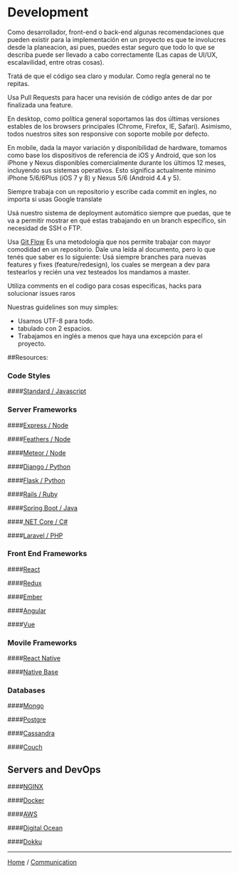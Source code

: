 Development
=========================

Como desarrollador, front-end o back-end algunas recomendaciones que pueden existir para la implementación en un proyecto es que te involucres desde la planeacion, asi pues, puedes estar seguro que todo lo que se describa puede ser llevado a cabo correctamente (Las capas de UI/UX, escalavilidad, entre otras cosas).

Tratá de que el código sea claro y modular. Como regla general no te repitas.

Usa Pull Requests para hacer una revisión de código antes de dar por finalizada una feature.

En desktop, como política general soportamos las dos últimas versiones estables de los browsers principales (Chrome, Firefox, IE, Safari). Asimismo, todos nuestros sites son responsive con soporte mobile por defecto.

En mobile, dada la mayor variación y disponibilidad de hardware, tomamos como base los dispositivos de referencia de iOS y Android, que son los iPhone y Nexus disponibles comercialmente durante los últimos 12 meses, incluyendo sus sistemas operativos. Esto significa actualmente minimo iPhone 5/6/6Plus (iOS 7 y 8) y Nexus 5/6 (Android 4.4 y 5).

Siempre trabaja con un repositorio y escribe cada commit en ingles, no importa si usas Google translate

Usá nuestro sistema de deployment automático siempre que puedas, que te va a permitir mostrar en qué estas trabajando en un branch específico, sin necesidad de SSH o FTP.

Usa [Git Flow](https://www.atlassian.com/git/tutorials/comparing-workflows)
Es una metodología que nos permite trabajar con mayor comodidad en un repositorio. Dale una leída al documento, pero lo que tenés que saber es lo siguiente: Usá siempre branches para nuevas features y fixes (feature/redesign), los cuales se mergean a dev para testearlos y recién una vez testeados los mandamos a master.

Utiliza comments en el codigo para cosas especificas, hacks para solucionar issues raros

Nuestras guidelines son muy simples:
- Usamos UTF-8 para todo.
- tabulado con 2 espacios.
- Trabajamos en inglés a menos que haya una excepción para el proyecto.

##Resources:

### Code Styles

####[Standard / Javascript](https://github.com/feross/standard)

### Server Frameworks

####[Express / Node](http://expressjs.com/)

####[Feathers / Node](http://feathersjs.com/)

####[Meteor / Node](https://www.meteor.com/)

####[Django / Python](https://www.djangoproject.com/)

####[Flask / Python](http://flask.pocoo.org/)

####[Rails / Ruby](http://rubyonrails.org/)

####[Spring Boot / Java](https://projects.spring.io/spring-boot/)

####[.NET Core / C#](https://www.microsoft.com/net/core)

####[Laravel / PHP](https://laravel.com/)

### Front End Frameworks

####[React](https://facebook.github.io/react/)

####[Redux](http://redux.js.org/)

####[Ember](http://emberjs.com/)

####[Angular](https://angular.io/)

####[Vue](https://vuejs.org/)

### Movile Frameworks

####[React Native](https://facebook.github.io/react-native/)

####[Native Base](http://nativebase.io/)

### Databases

####[Mongo](https://www.mongodb.com/)

####[Postgre](https://www.postgresql.org/)

####[Cassandra](http://cassandra.apache.org/)

####[Couch](http://couchdb.apache.org/)

## Servers and DevOps

####[NGINX](https://www.nginx.com/resources/wiki/)

####[Docker](https://www.docker.com/)

####[AWS](https://aws.amazon.com/)

####[Digital Ocean](https://www.digitalocean.com/)

####[Dokku](https://github.com/dokku/dokku)

---
[Home](../README.md) / [Communication](content/communication.md)